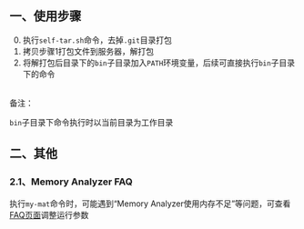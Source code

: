 ## **一、使用步骤**
0. 执行`self-tar.sh`命令，去掉`.git`目录打包
0. 拷贝步骤1打包文件到服务器，解打包
0. 将解打包后目录下的`bin`子目录加入`PATH`环境变量，后续可直接执行`bin`子目录下的命令

<br/>
备注：

`bin`子目录下命令执行时以当前目录为工作目录

## **二、其他**
### **2.1、Memory Analyzer FAQ**
执行`my-mat`命令时，可能遇到“Memory Analyzer使用内存不足”等问题，可查看[FAQ页面](https://wiki.eclipse.org/MemoryAnalyzer/FAQ)调整运行参数
